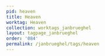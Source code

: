 ```yaml
---
pid: heaven
title: Heaven
worktag: Heaven
collection: worktags_janbrueghel
layout: tagpage_janbrueghel
order: '084'
permalink: /janbrueghel/tags/heaven
---
```

